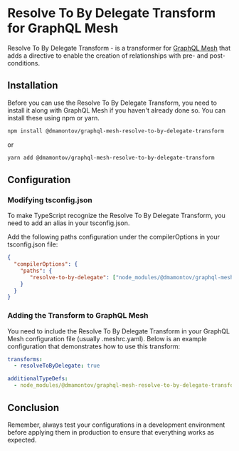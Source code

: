 # Resolve To By Delegate Transform for GraphQL Mesh

Resolve To By Delegate Transform - is a transformer for [GraphQL Mesh](https://graphql-mesh.com/) that adds a directive to enable the creation of relationships with pre- and post-conditions.

## Installation

Before you can use the Resolve To By Delegate Transform, you need to install it along with GraphQL Mesh if you haven't already done so. You can install these using npm or yarn.

```bash
npm install @dmamontov/graphql-mesh-resolve-to-by-delegate-transform
```

or

```bash
yarn add @dmamontov/graphql-mesh-resolve-to-by-delegate-transform
```

## Configuration

### Modifying tsconfig.json

To make TypeScript recognize the Resolve To By Delegate Transform, you need to add an alias in your tsconfig.json.

Add the following paths configuration under the compilerOptions in your tsconfig.json file:

```json
{
  "compilerOptions": {
    "paths": {
       "resolve-to-by-delegate": ["node_modules/@dmamontov/graphql-mesh-resolve-to-by-delegate-transform"]
    }
  }
}
```

### Adding the Transform to GraphQL Mesh

You need to include the Resolve To By Delegate Transform in your GraphQL Mesh configuration file (usually .meshrc.yaml). Below is an example configuration that demonstrates how to use this transform:

```yaml
transforms:
  - resolveToByDelegate: true

additionalTypeDefs:
  - node_modules/@dmamontov/graphql-mesh-resolve-to-by-delegate-transform/esm/resolve-to-by-directive.graphql
```

## Conclusion

Remember, always test your configurations in a development environment before applying them in production to ensure that everything works as expected.